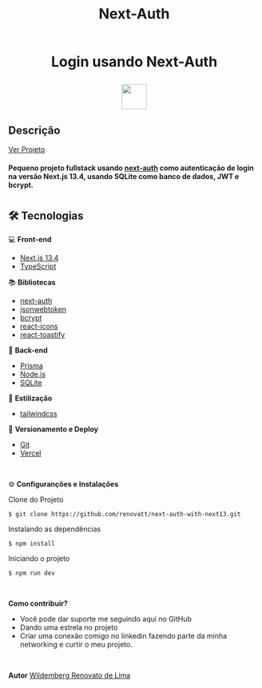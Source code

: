 #

<div align='center'>
<h1>Next-Auth<br> <br>
<p>Login usando Next-Auth</p>
<img src="./public/logo512.png" width="50px"></h1>
</div>

## Descrição

[Ver Projeto](https://next-auth-with-next13.vercel.app/)

#### Pequeno projeto fullstack usando [next-auth](https://next-auth.js.org/) como autenticação de login na versão Next.js 13.4, usando SQLite como banco de dados, JWT e bcrypt.

#


<!-- ![screens](./public/screens.png)

#

## _Layout Mobile_

![Mobile 1](./public/mobile-1.png)
![Mobile 2](./public/mobile-2.png)
![Mobile 3](./public/mobile-3.png)

#

## _Layout Web_


![Web 1](./public/web-1.png)
#
![Web 2](./public/web-2.png)
#
![Web 3](./public/web-3.png)
#
![Web 4](./public/web-4.png)
# -->

## 🛠️ Tecnologias

💻 **Front-end**
- [Next.js 13.4](https://nextjs.org)
- [TypeScript](https://www.typescriptlang.org)

📚 **Bibliotecas**
- [next-auth](https://next-auth.js.org/)
- [jsonwebtoken](https://jwt.io/)
- [bcrypt](https://www.npmjs.com/package/bcrypt)
- [react-icons](https://react-icons.github.io/react-icons)
- [react-toastify](https://www.npmjs.com/package/react-toastify)

📁 **Back-end**
- [Prisma](https://www.prisma.io)
- [Node.js](https://nodejs.org)
- [SQLite](https://www.sqlite.org/index.html)

🎨 **Estilização**
- [tailwindcss](https://tailwindcss.com/docs/installation)

🔋 **Versionamento e Deploy**
- [Git](https://git-scm.com)
- [Vercel](https://vercel.com/)

<br>

⚙️ **Configuranções e Instalações**

Clone do Projeto

    $ git clone https://github.com/renovatt/next-auth-with-next13.git

Instalando as dependências

    $ npm install

Iniciando o projeto

    $ npm run dev

<br>

**Como contribuir?**

- Você pode dar suporte me seguindo aqui no GitHub
- Dando uma estrela no projeto
- Criar uma conexão comigo no linkedin fazendo parte da minha networking e curtir o meu projeto.

<br>

**Autor**
[Wildemberg Renovato de Lima](https://www.linkedin.com/in/renovatt/)